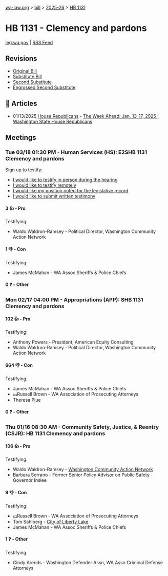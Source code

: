 [wa-law.org](/) > [bill](/bill/) > [2025-26](/bill/2025-26/) > [HB 1131](/bill/2025-26/hb/1131/)

# HB 1131 - Clemency and pardons
[leg.wa.gov](https://app.leg.wa.gov/billsummary?BillNumber=1131&Year=2025&Initiative=false) | [RSS Feed](./rss.xml)

## Revisions
* [Original Bill](1/)
* [Substitute Bill](S/)
* [Second Substitute](S2/)
* [Engrossed Second Substitute](S2.E/)

## 📰 Articles
* 01/13/2025 [House Republicans](/org/house_republicans/) - [The Week Ahead: Jan. 13-17, 2025 | Washington State House Republicans](https://houserepublicans.wa.gov/week/the-week-ahead-jan-13-17-2025/#:~:text=HB%201131)

## Meetings
### Tue 03/18 01:30 PM - Human Services (HS): E2SHB 1131 Clemency and pardons
Sign up to testify:
* [I would like to testify in person during the hearing](https://app.leg.wa.gov/csi/Testifier/Add?chamber=House&mId=33075&aId=165722&caId=26403&tId=1)
* [I would like to testify remotely](https://app.leg.wa.gov/csi/Testifier/Add?chamber=House&mId=33075&aId=165722&caId=26403&tId=2)
* [I would like my position noted for the legislative record](https://app.leg.wa.gov/csi/Testifier/Add?chamber=House&mId=33075&aId=165722&caId=26403&tId=3)
* [I would like to submit written testimony](https://app.leg.wa.gov/csi/Testifier/Add?chamber=House&mId=33075&aId=165722&caId=26403&tId=4)

#### 3 👍 - Pro
Testifying:
* Waldo Waldron-Ramsey - Political Director, Washington Community Action Network

#### 1 👎 - Con
Testifying:
* James McMahan - WA Assoc Sheriffs & Police Chiefs

#### 0 ❓ - Other

### Mon 02/17 04:00 PM - Appropriations (APP): SHB 1131 Clemency and pardons
#### 102 👍 - Pro
Testifying:
* Anthony Powers - President, American Equity Consulting
* Waldo Waldron-Ramsey - Political Director, Washington Community Action Network

#### 664 👎 - Con
Testifying:
* James McMahan - WA Assoc Sheriffs & Police Chiefs
* 💵Russell Brown - WA Association of Prosecuting Attorneys
* Theresa Plue

#### 0 ❓ - Other

### Thu 01/16 08:30 AM - Community Safety, Justice, & Reentry (CSJR): HB 1131 Clemency and pardons
#### 106 👍 - Pro
Testifying:
* Waldo Waldron-Ramsey - [Washington Community Action Network](/org/washington_community_action_network/)
* Barbara Serrano - Former Senior Policy Advisor on Public Safety - Governor Inslee

#### 9 👎 - Con
Testifying:
* 💵Russell Brown - WA Association of Prosecuting Attorneys
* Tom Sahlberg - [City of Liberty Lake](/org/city_of_liberty_lake/)
* James McMahan - WA Assoc Sheriffs & Police Chiefs

#### 1 ❓ - Other
Testifying:
* Cindy Arends - Washington Defender Assn, WA Assn Criminal Defense Attorneys
